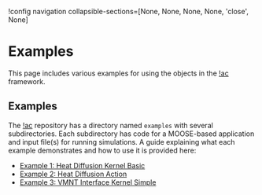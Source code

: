 !config navigation collapsible-sections=[None, None, None, None, 'close', None]

# Examples

This page includes various examples for using the objects in the [!ac](Beaver) framework.

## Examples

The [!ac](Beaver) repository has a directory named `examples` with several subdirectories. Each subdirectory
has code for a MOOSE-based application and input file(s) for running simulations. A guide explaining what each example demonstrates and how to use it is provided here:

- [Example 1: Heat Diffusion Kernel Basic](examples/ex01_kernel.md)
- [Example 2: Heat Diffusion Action](examples/ex02_action.md)
- [Example 3: VMNT Interface Kernel Simple](examples/ex03_vmnt_simple.md)
